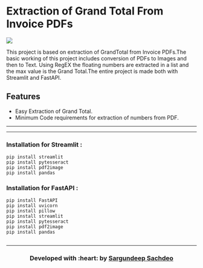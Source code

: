 # Extraction of Grand Total From Invoice PDFs

[![](https://img.shields.io/badge/Made_with-Python-res?style=for-the-badge&logo=pytorch)](https://docs.python.org/3/)
<!-- [![PWC](https://img.shields.io/endpoint.svg?url=https://fastapi.tiangolo.com/)](https://fastapi.tiangolo.com/)
[![PWC](https://docs.streamlit.io/)](https://docs.streamlit.io/)

<div class='altmetric-embed' data-badge-type='donut' data-arxiv-id='2106.05239'></div>

[![Downloads](https://pepy.tech/badge/invoice)](https://poppler.freedesktop.org/)
 -->
This project is based on extraction of GrandTotal from Invoice PDFs.The basic working of this project includes conversion of PDFs to Images and then to Text. Using RegEX the floating numbers are extracted in a list and the max value is the Grand Total.The entire project is made both with Streamlit and FastAPI.

## Features

- Easy Extraction of Grand Total.
- Minimum Code requirements for extraction of numbers from PDF.
---

---
### Installation for Streamlit :
```
pip install streamlit
pip install pytesseract
pip install pdf2image
pip install pandas

```

### Installation for FastAPI :
```
pip install FastAPI
pip install uvicorn
pip install pillow
pip install streamlit
pip install pytesseract
pip install pdf2image
pip install pandas


```
---



<h3 align="center"><b>Developed with :heart: by <a href="https://github.com/Sargundeep">Sargundeep Sachdeo</a>
